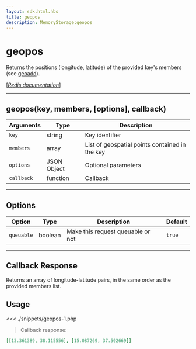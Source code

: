 ```yaml
---
layout: sdk.html.hbs
title: geopos
description: MemoryStorage:geopos
---
```


# geopos

Returns the positions (longitude, latitude) of the provided key's members (see [geoadd](/sdk/php/3/classes/memory-storage/geoadd/)).

[[_Redis documentation_]](https://redis.io/commands/geopos)

---

## geopos(key, members, [options], callback)

| Arguments  | Type        | Description                                    |
| ---------- | ----------- | ---------------------------------------------- |
| `key`      | string      | Key identifier                                 |
| `members`  | array       | List of geospatial points contained in the key |
| `options`  | JSON Object | Optional parameters                            |
| `callback` | function    | Callback                                       |

---

## Options

| Option     | Type    | Description                       | Default |
| ---------- | ------- | --------------------------------- | ------- |
| `queuable` | boolean | Make this request queuable or not | `true`  |

---

## Callback Response

Returns an array of longitude-latitude pairs, in the same order as the provided members list.

## Usage

<<< ./snippets/geopos-1.php

> Callback response:

```json
[[13.361389, 38.115556], [15.087269, 37.502669]]
```
